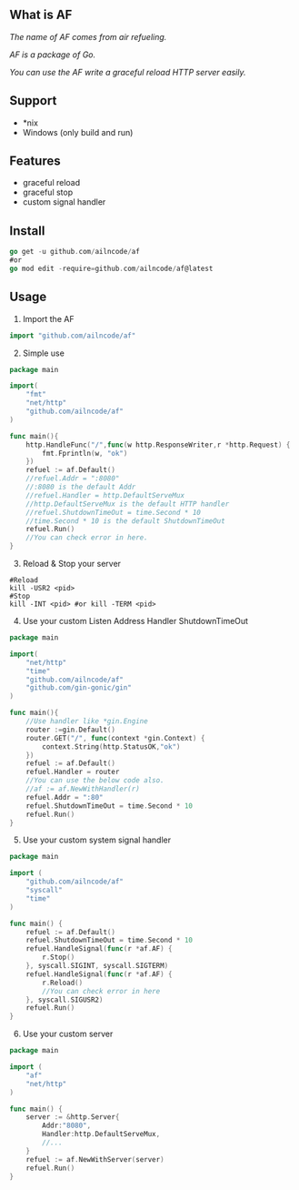 What is AF
-------------------------------------------------------------------------------------------------
*The name of AF comes from air refueling.*

*AF is a package of Go.*

*You can use the AF write a graceful reload HTTP server easily.*

Support
-------------------------------------------------------------------------------------------------
* *nix
* Windows (only build and run)

Features
-------------------------------------------------------------------------------------------------

* graceful reload
* graceful stop
* custom signal handler


Install
-------------------------------------------------------------------------------------------------

```	go
go get -u github.com/ailncode/af
#or
go mod edit -require=github.com/ailncode/af@latest
```

Usage
-------------------------------------------------------------------------------------------------

1. Import the AF

```go
import "github.com/ailncode/af"
```

2. Simple use

```go
package main

import(
	"fmt"
	"net/http"
	"github.com/ailncode/af"
)

func main(){
    http.HandleFunc("/",func(w http.ResponseWriter,r *http.Request) {
		fmt.Fprintln(w, "ok")
	})
    refuel := af.Default()
    //refuel.Addr = ":8080"
    //:8080 is the default Addr
    //refuel.Handler = http.DefaultServeMux
    //http.DefaultServeMux is the default HTTP handler
    //refuel.ShutdownTimeOut = time.Second * 10
    //time.Second * 10 is the default ShutdownTimeOut
    refuel.Run()
    //You can check error in here.
}
```
3. Reload & Stop your server

```shell
#Reload
kill -USR2 <pid>
#Stop
kill -INT <pid> #or kill -TERM <pid>
```

4. Use your custom Listen Address Handler ShutdownTimeOut

```go
package main

import(
    "net/http"
    "time"
    "github.com/ailncode/af"
    "github.com/gin-gonic/gin"
)

func main(){
    //Use handler like *gin.Engine
    router :=gin.Default()
	router.GET("/", func(context *gin.Context) {
		context.String(http.StatusOK,"ok")
	})
    refuel := af.Default()
    refuel.Handler = router
    //You can use the below code also.
    //af := af.NewWithHandler(r)
    refuel.Addr = ":80"
    refuel.ShutdownTimeOut = time.Second * 10
    refuel.Run()
}
```


5. Use your custom system signal handler

```go
package main

import (
	"github.com/ailncode/af"
	"syscall"
	"time"
)

func main() {
	refuel := af.Default()
	refuel.ShutdownTimeOut = time.Second * 10
	refuel.HandleSignal(func(r *af.AF) {
		r.Stop()
	}, syscall.SIGINT, syscall.SIGTERM)
	refuel.HandleSignal(func(r *af.AF) {
		r.Reload()
		//You can check error in here
	}, syscall.SIGUSR2)
	refuel.Run()
}
```

6. Use your custom server

```go
package main

import (
	"af"
	"net/http"
)

func main() {
	server := &http.Server{
		Addr:"8080",
		Handler:http.DefaultServeMux,
		//...
	}
	refuel := af.NewWithServer(server)
	refuel.Run()
}
```

